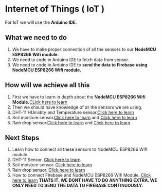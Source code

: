 # Internet of Things ( IoT )
For IoT we will use the **Arduino IDE.**
## What we need to do 
1. We have to make proper connection of all the sensors to our **NodeMCU ESP8266 Wifi module.**
2. We need to code in Arduino IDE to fetch data from sensor.
3. We need to code in Arduino IDE to **send the data to Firebase using NodeMCU ESP8266 Wifi module.**

## How will we achieve all this 
1. First we have to learn in depth about the **NodeMCU ESP8266 Wifi Module.**[CLick here to learn](https://www.youtube.com/watch?v=5YoyF1-Ff1w)
2. Then we should have knowledge of all the sensors we are using.
3. DHT-11 HUmidity and Temperature sensor.[Click here to learn](https://www.youtube.com/watch?v=reYa_4rh0-w)
4. Soil moisture sensor.[Click here to learn](https://www.youtube.com/watch?v=K_jfj4Krj7M) and [Click here to learn](https://www.youtube.com/watch?v=3beP0ANNUjQ)
5. Rain drop sensor.[Click here to learn](https://www.youtube.com/watch?v=vUxfutrcNUQ) and [Click here to learn](https://www.youtube.com/watch?v=qtqtMLmRqZI)

## Next Steps
1. Learn how to connect all these sensors to NodeMCU ESP8266 Wifi module.
2. DHT-11 Sensor. [Click here to learn](https://www.youtube.com/watch?v=yA5JSoipYTI)
3. Soil moisture sensor. [Click here to learn](https://www.youtube.com/watch?v=yGVCu3eHZP0)
4. Rain drop sensor. [Click here to learn](https://www.youtube.com/watch?v=hSMMQV29Ge0)
5. How to connect Firebase and NodeMCU ESP8266 Wifi Module. [Click here to learn](https://www.youtube.com/watch?v=6ACfl7kdLlY&list=PLrL3q8YFJ8PyWHsgkNkauhIIRw-Xrp4TM)
**THATS IT. WE DONT HAVE TO DO ANYTHING EXTRA. WE ONLY NEED TO SEND THE DATA TO FIREBASE CONTINUOUSLY.**
